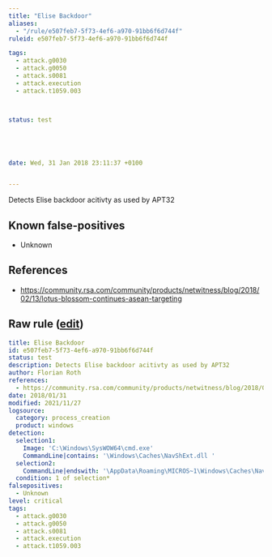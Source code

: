 ```yaml
---
title: "Elise Backdoor"
aliases:
  - "/rule/e507feb7-5f73-4ef6-a970-91bb6f6d744f"
ruleid: e507feb7-5f73-4ef6-a970-91bb6f6d744f

tags:
  - attack.g0030
  - attack.g0050
  - attack.s0081
  - attack.execution
  - attack.t1059.003



status: test





date: Wed, 31 Jan 2018 23:11:37 +0100


---
```


Detects Elise backdoor acitivty as used by APT32

<!--more-->


## Known false-positives

* Unknown



## References

* https://community.rsa.com/community/products/netwitness/blog/2018/02/13/lotus-blossom-continues-asean-targeting


## Raw rule ([edit](https://github.com/SigmaHQ/sigma/edit/master/rules/windows/process_creation/proc_creation_win_apt_elise.yml))
```yaml
title: Elise Backdoor
id: e507feb7-5f73-4ef6-a970-91bb6f6d744f
status: test
description: Detects Elise backdoor acitivty as used by APT32
author: Florian Roth
references:
  - https://community.rsa.com/community/products/netwitness/blog/2018/02/13/lotus-blossom-continues-asean-targeting
date: 2018/01/31
modified: 2021/11/27
logsource:
  category: process_creation
  product: windows
detection:
  selection1:
    Image: 'C:\Windows\SysWOW64\cmd.exe'
    CommandLine|contains: '\Windows\Caches\NavShExt.dll '
  selection2:
    CommandLine|endswith: '\AppData\Roaming\MICROS~1\Windows\Caches\NavShExt.dll,Setting'
  condition: 1 of selection*
falsepositives:
  - Unknown
level: critical
tags:
  - attack.g0030
  - attack.g0050
  - attack.s0081
  - attack.execution
  - attack.t1059.003

```
